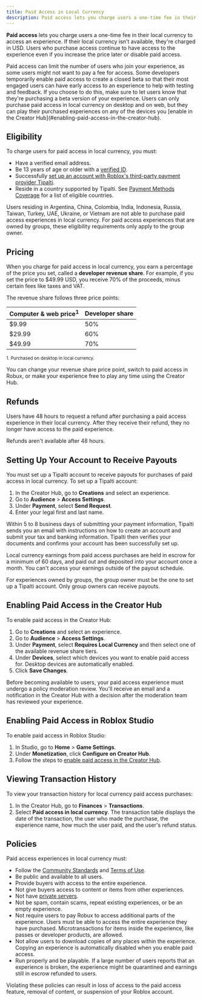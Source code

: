 ```yaml
---
title: Paid Access in Local Currency
description: Paid access lets you charge users a one-time fee in their local currency to access your experience.
---
```


**Paid access** lets you charge users a one-time fee in their local currency to access an experience. If their local currency isn't available, they're charged in USD. Users who purchase access continue to have access to the experience even if you increase the price later or disable paid access.

<Alert severity="info">
Paid access can limit the number of users who join your experience, as some users might not want to pay a fee for access.
</Alert>

<Alert severity="info">
Some developers temporarily enable paid access to create a closed beta so that their most engaged users can have early access to an experience to help with testing and feedback. If you choose to do this, make sure to let users know that they're purchasing a beta version of your experience.
</Alert>

<Alert severity="warning">
Users can only purchase paid access in local currency on desktop and on web, but they can play their purchased experiences on any of the devices you [enable in the Creator Hub](#enabling-paid-access-in-the-creator-hub).
</Alert>

## Eligibility

To charge users for paid access in local currency, you must:

- Have a verified email address.
- Be 13 years of age or older with a [verified ID](./../publishing/account-verification.md#verifying-through-government-id).
- Successfully [set up an account with Roblox's third-party payment provider Tipalti](#setting-up-your-account-to-receive-payouts).
- Reside in a country supported by Tipalti. See [Payment Methods Coverage](https://support.tipalti.com/Content/Topics/UserGuide/PaymentInformation/PaymentMethodsCoverage/IntroUSD.htm?Highlight=payment%20coverage#USD) for a list of eligible countries.

<Alert severity="warning">
Users residing in Argentina, China, Colombia, India, Indonesia, Russia, Taiwan, Turkey, UAE, Ukraine, or Vietnam are not able to purchase paid access experiences in local currency.
</Alert>

<Alert severity="info">
For paid access experiences that are owned by groups, these eligibility requirements only apply to the group owner.
</Alert>

## Pricing

When you charge for paid access in local currency, you earn a percentage of the price you set, called a **developer revenue share**. For example, if you set the price to $49.99 USD, you receive 70% of the proceeds, minus certain fees like taxes and VAT.

The revenue share follows three price points:

<table>
<thead>
  <tr>
    <th>Computer & web price<sup>1</sup></th>
    <th>Developer share</th>
  </tr>
</thead>
<tbody>
  <tr>
    <td>$9.99</td>
    <td>50%</td>
  </tr>
  <tr>
    <td>$29.99</td>
    <td>60%</td>
  </tr>
  <tr>
    <td>$49.99</td>
    <td>70%</td>
  </tr>
</tbody>
</table>
<sup>1. Purchased on desktop in local currency.</sup>
<br/>

You can change your revenue share price point, switch to paid access in Robux, or make your experience free to play any time using the Creator Hub.

## Refunds

Users have 48 hours to request a refund after purchasing a paid access experience in their local currency. After they receive their refund, they no longer have access to the paid experience.

Refunds aren't available after 48 hours.

## Setting Up Your Account to Receive Payouts

You must set up a Tipalti account to receive payouts for purchases of paid access in local currency. To set up a Tipalti account:

1. In the Creator Hub, go to **Creations** and select an experience.
2. Go to **Audience** > **Access Settings**.
3. Under **Payment**, select **Send Request**.
4. Enter your legal first and last name.

Within 5 to 8 business days of submitting your payment information, Tipalti sends you an email with instructions on how to create an account and submit your tax and banking information. Tipalti then verifies your documents and confirms your account has been successfully set up.

Local currency earnings from paid access purchases are held in escrow for a minimum of 60 days, and paid out and deposited into your account once a month. You can't access your earnings outside of the payout schedule.

<Alert severity="info">
For experiences owned by groups, the group owner must be the one to set up a Tipalti account. Only group owners can receive payouts.
</Alert>

## Enabling Paid Access in the Creator Hub

To enable paid access in the Creator Hub:

1. Go to **Creations** and select an experience.
2. Go to **Audience** > **Access Settings**.
3. Under **Payment**, select **Requires Local Currency** and then select one of the available revenue share tiers.
4. Under **Devices**, select which devices you want to enable paid access for. Desktop devices are automatically enabled.
5. Click **Save Changes**.

<Alert severity="info">
Before becoming available to users, your paid access experience must undergo a policy moderation review. You'll receive an email and a notification in the Creator Hub with a decision after the moderation team has reviewed your experience.
</Alert>

## Enabling Paid Access in Roblox Studio

To enable paid access in Roblox Studio:

1. In Studio, go to **Home** > **Game Settings**.
2. Under **Monetization**, click **Configure on Creator Hub**.
3. Follow the steps to [enable paid access in the Creator Hub](#enabling-paid-access-in-the-creator-hub).

## Viewing Transaction History

To view your transaction history for local currency paid access purchases:

1. In the Creator Hub, go to **Finances** > **Transactions**.
2. Select **Paid access in local currency**. The transaction table displays the date of the transaction, the user who made the purchase, the experience name, how much the user paid, and the user's refund status.

## Policies

Paid access experiences in local currency must:

- Follow the [Community Standards](https://en.help.roblox.com/hc/en-us/articles/203313410) and [Terms of Use](https://en.help.roblox.com/hc/articles/115004647846).
- Be public and available to all users.
- Provide buyers with access to the entire experience.
- Not give buyers access to content or items from other experiences.
- Not have [private servers](../monetization/private-servers.md).
- Not be spam, contain scams, repeat existing experiences, or be an empty experience.
- Not require users to pay Robux to access additional parts of the experience. Users must be able to access the entire experience they have purchased. Microtransactions for items inside the experience, like passes or developer products, are allowed.
- Not allow users to download copies of any places within the experience. Copying an experience is automatically disabled when you enable paid access.
- Run properly and be playable. If a large number of users reports that an experience is broken, the experience might be quarantined and earnings still in escrow refunded to users.

Violating these policies can result in loss of access to the paid access feature, removal of content, or suspension of your Roblox account.
